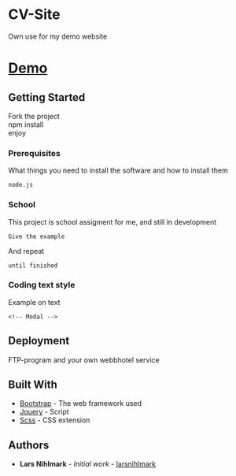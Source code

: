 # CV-Site

Own use for my demo website

# [Demo](https://larsnihlmark.github.io/Photography-Template/)

## Getting Started

Fork the project<br>
npm install<br>
enjoy
### Prerequisites

What things you need to install the software and how to install them

```
node.js
```

### School

This project is school assigment for me, and still in development

```
Give the example
```

And repeat

```
until finished
```



### Coding text style 

Example on text

```
<!-- Modal -->
```

## Deployment

FTP-program and your own webbhotel service

## Built With

* [Bootstrap](https://getbootstrap.com/) - The web framework used
* [Jquery](https://jquery.com/) - Script
* [Scss](https://sass-lang.com/) - CSS extension


## Authors

* **Lars Nihlmark** - *Initial work* - [larsnihlmark](https://github.com/Larsnihlmark)


## 


